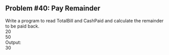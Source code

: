 ## Problem #40: Pay Remainder

Write a program to read TotalBill and CashPaid and calculate the remainder to
be paid back.
<br>20
<br>50
<br>Output:
<br>30
